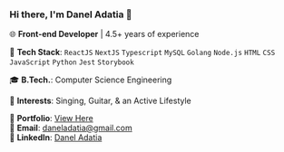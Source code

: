 ### Hi there, I'm Danel Adatia 👋

🌐 **Front-end Developer** | 4.5+ years of experience

🔧 **Tech Stack**:  `ReactJS` `NextJS` `Typescript` `MySQL` `Golang` `Node.js` `HTML` `CSS` `JavaScript` `Python` `Jest` `Storybook`

🎓 **B.Tech.**: Computer Science Engineering

🎸 **Interests**: Singing, Guitar, & an Active Lifestyle

🔗 **Portfolio**: [View Here](https://daneladatia.netlify.app/)  
📧 **Email**: daneladatia@gmail.com  
🔗 **LinkedIn**: [Danel Adatia](https://www.linkedin.com/in/danel-adatia-4b3019203/)


